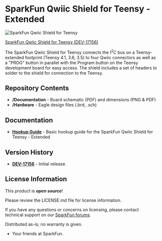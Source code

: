 SparkFun Qwiic Shield for Teensy - Extended
========================================


![SparkFun Qwiic Shield for Teensy](https://cdn.sparkfun.com/assets/parts/1/6/1/3/8/17156-SparkFun_Qwiic_Shield_for_Teensy_-_Extended-01.jpg)

[SparkFun Qwiic Shield for Teensy (DEV-17156)](https://www.sparkfun.com/products/17156)

The SparkFun Qwiic Shield for Teensy connects the I<sup>2</sup>C bus on a Teensy-extended footprint (Teensy 4.1, 3.6, 3.5) to four Qwiic connectors as well as a "PROG" button in parallel with the Program button on the Teensy development board for easy access. The shield includes a set of headers to solder to the shield for connection to the Teensy.

Repository Contents
-------------------

* **/Documentation** - Board schematic (PDF) and dimensions (PNG & PDF)
* **/Hardware** - Eagle design files (.brd, .sch)

Documentation
--------------
* **[Hookup Guide](https://learn.sparkfun.com/tutorials/sparkfun-qwiic-shield-for-teensy-hookup-guide)** - Basic hookup guide for the SparkFun Qwiic Shield for Teensy - Extended

Version History
---------------
* **[DEV-17156](https://www.sparkfun.com/products/17156)** - Initial release.

License Information
-------------------

This product is _**open source**_! 

Please review the LICENSE.md file for license information. 

If you have any questions or concerns on licensing, please contact technical support on our [SparkFun forums](https://forum.sparkfun.com/viewforum.php?f=152).

Distributed as-is; no warranty is given.

- Your friends at SparkFun.

